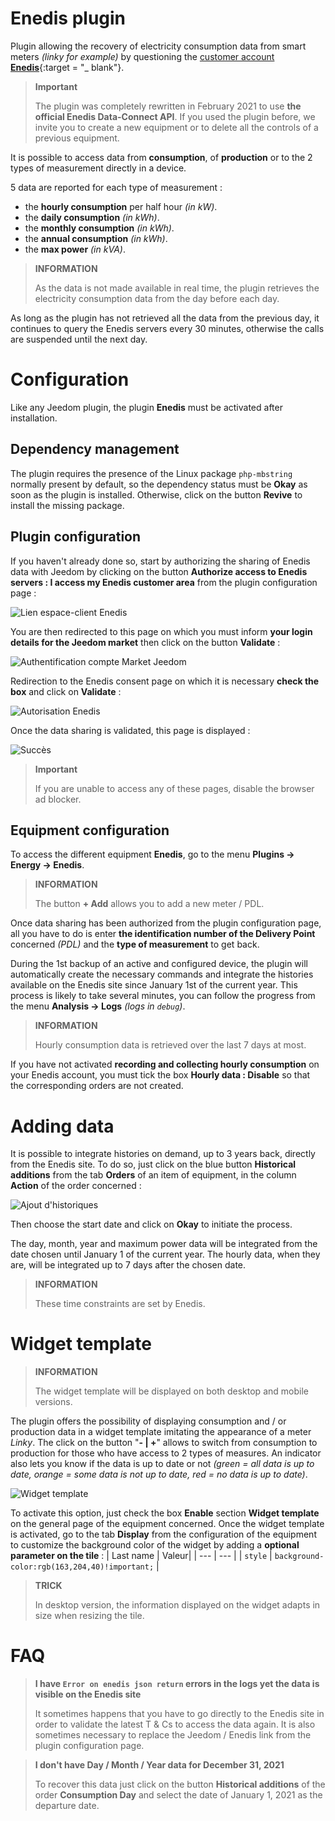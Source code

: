 # Enedis plugin

Plugin allowing the recovery of electricity consumption data from smart meters *(linky for example)* by questioning the [customer account **Enedis**](https://mon-compte.enedis.fr/auth/XUI/#login/&realm=/enedis&forward=true){:target = "\_ blank"}.

>**Important**
>
>The plugin was completely rewritten in February 2021 to use **the official Enedis Data-Connect API**. If you used the plugin before, we invite you to create a new equipment or to delete all the controls of a previous equipment.

It is possible to access data from **consumption**, of **production** or to the 2 types of measurement directly in a device.

5 data are reported for each type of measurement :
- the **hourly consumption** per half hour *(in kW)*.
- the **daily consumption** *(in kWh)*.
- the **monthly consumption** *(in kWh)*.
- the **annual consumption** *(in kWh)*.
- the **max power** *(in kVA)*.

>**INFORMATION**
>
>As the data is not made available in real time, the plugin retrieves the electricity consumption data from the day before each day.

As long as the plugin has not retrieved all the data from the previous day, it continues to query the Enedis servers every 30 minutes, otherwise the calls are suspended until the next day.

# Configuration

Like any Jeedom plugin, the plugin **Enedis** must be activated after installation.

## Dependency management

The plugin requires the presence of the Linux package `php-mbstring` normally present by default, so the dependency status must be **Okay** as soon as the plugin is installed. Otherwise, click on the button **Revive** to install the missing package.

## Plugin configuration

If you haven't already done so, start by authorizing the sharing of Enedis data with Jeedom by clicking on the button **Authorize access to Enedis servers : I access my Enedis customer area** from the plugin configuration page :

![Lien espace-client Enedis](../images/link_enedis.png)

You are then redirected to this page on which you must inform **your login details for the Jeedom market** then click on the button **Validate** :

![Authentification compte Market Jeedom](../images/Auth_Jeedom.png)

Redirection to the Enedis consent page on which it is necessary **check the box** and click on **Validate** :

![Autorisation Enedis](../images/Auth_Enedis.png)

Once the data sharing is validated, this page is displayed :

![Succès](../images/Auth_Enedis_success.png)

>**Important**
>
>If you are unable to access any of these pages, disable the browser ad blocker.

## Equipment configuration

To access the different equipment **Enedis**, go to the menu **Plugins → Energy → Enedis**.

>**INFORMATION**
>
>The button **+ Add** allows you to add a new meter / PDL.

Once data sharing has been authorized from the plugin configuration page, all you have to do is enter **the identification number of the Delivery Point** concerned *(PDL)* and the **type of measurement** to get back.

During the 1st backup of an active and configured device, the plugin will automatically create the necessary commands and integrate the histories available on the Enedis site since January 1st of the current year. This process is likely to take several minutes, you can follow the progress from the menu **Analysis → Logs** *(logs in ``debug``)*.

>**INFORMATION**
>
>Hourly consumption data is retrieved over the last 7 days at most.

If you have not activated **recording and collecting hourly consumption** on your Enedis account, you must tick the box **Hourly data : Disable** so that the corresponding orders are not created.

# Adding data

It is possible to integrate histories on demand, up to 3 years back, directly from the Enedis site. To do so, just click on the blue button **Historical additions** from the tab **Orders** of an item of equipment, in the column **Action** of the order concerned :

![Ajout d'historiques](../images/enedis_addHistory.png)

Then choose the start date and click on **Okay** to initiate the process.

The day, month, year and maximum power data will be integrated from the date chosen until January 1 of the current year. The hourly data, when they are, will be integrated up to 7 days after the chosen date.

>**INFORMATION**
>
>These time constraints are set by Enedis.

# Widget template

>**INFORMATION**
>
>The widget template will be displayed on both desktop and mobile versions.

The plugin offers the possibility of displaying consumption and / or production data in a widget template imitating the appearance of a meter *Linky*. The click on the button "**- \| +**" allows to switch from consumption to production for those who have access to 2 types of measures. An indicator also lets you know if the data is up to date or not *(green = all data is up to date, orange = some data is not up to date, red = no data is up to date)*.

![Widget template](../images/enedis_screenshot1.png)

To activate this option, just check the box **Enable** section **Widget template** on the general page of the equipment concerned. Once the widget template is activated, go to the tab **Display** from the configuration of the equipment to customize the background color of the widget by adding a **optional parameter on the tile** :
| Last name | Valeur|
| --- | --- |
| `style` | `background-color:rgb(163,204,40)!important;` |

>**TRICK**
>
>In desktop version, the information displayed on the widget adapts in size when resizing the tile.

# FAQ

>**I have `Error on enedis json return` errors in the logs yet the data is visible on the Enedis site**
>
>It sometimes happens that you have to go directly to the Enedis site in order to validate the latest T & Cs to access the data again. It is also sometimes necessary to replace the Jeedom / Enedis link from the plugin configuration page.

>**I don't have Day / Month / Year data for December 31, 2021**
>
>To recover this data just click on the button **Historical additions** of the order **Consumption Day** and select the date of January 1, 2021 as the departure date.
